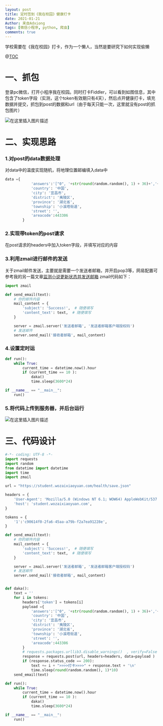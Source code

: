 ```yaml
---
layout: post
title: 定时签到《我在校园》健康打卡
date: 2021-01-21
Author: 来自Adxiong
tags: [微信小程序, python, 爬虫]
comments: true
---
```

学校需要在《我在校园》打卡，作为一个懒人，当然是要研究下如何实现偷懒
<!-- more -->

@[TOC](设计思路)

# 一、抓包
登录pc微信，打开小程序我在校园。同时打卡Fiddler，可以看到如图信息，其中包含了token字段（实测，这个token有效期只有4天），然后点开健康打卡，填充数据并提交，抓包到post的数据和url（由于每天只能一次，这里就没有post的抓包图片）
	
![在这里插入图片描述](https://img-blog.csdnimg.cn/2021012111043957.png?x-oss-process=image/watermark,type_ZmFuZ3poZW5naGVpdGk,shadow_10,text_aHR0cHM6Ly9ibG9nLmNzZG4ubmV0L3FxXzIxNDg0OTM1,size_16,color_FFFFFF,t_70#pic_center)
# 二、实现思路
### 1.对post的data数据处理
对data中的温度实现随机，将地理位置邮编填入data中
```python
data ={
            'answers':'["0", '+str(round(random.random(), 1) + 36)+','+str(round(random.random(), 1) + 36)+','+str(round(random.random(), 1) + 36)+']',
            'country': '中国',
            'city': '宜昌市',
            'district': '夷陵区',
            'province': '湖北省',
            'township': '小溪塔街道',
            'street': '',
            'areacode':443306
        }
```
### 2.实现带token的post请求
在post请求的headers中加入token字段，并填写对应的内容
### 3.利用zmail进行邮件的发送
关于zmail邮件发送，主要就是需要一个发送者邮箱，并开启pop3等，网易配置可参考我的另一篇文章[监测小说更新状态并发送邮箱](https://blog.csdn.net/qq_21484935/article/details/103461778)
zmail代码如下：
```python
import zmail

def send_email(text):
    # 你的邮件内容
    mail_content = {
        'subject': 'Success!',  # 随便填写
        'content_text': text,  # 随便填写
    }

    server = zmail.server('发送者邮箱', '发送者邮箱客户端授权码')
    # 发送邮件
    server.send_mail('接收者邮箱', mail_content)
```
### 4.设置定时运
```python
def run():
    while True:
        current_time = datetime.now().hour
        if (current_time == 10 ):
            daka()
        	time.sleep(3600*24)

if __name__ == "__main__":
    run()
```
### 5.将代码上传到服务器，并后台运行
![在这里插入图片描述](https://img-blog.csdnimg.cn/20210121112345909.png#pic_center)
# 三、代码设计
```python
#-*- coding: UTF-8 -*- 
import requests
import random
from datetime import datetime
import time
import zmail

url = "https://student.wozaixiaoyuan.com/health/save.json"

headers = {
    'User-Agent': 'Mozilla/5.0 (Windows NT 6.1; WOW64) AppleWebKit/537.36 (KHTML, like Gecko) Chrome/53.0.2785.143 Safari/537.36 MicroMessenger/7.0.9.501 NetType/WIFI MiniProgramEnv/Windows WindowsWechat',
    'host': 'student.wozaixiaoyuan.com',
}

tokens = {
    '1':'c90614f0-2fa6-45aa-a79b-f2a7ea91228e',
}

def send_email(text):
    # 你的邮件内容
    mail_content = {
        'subject': 'Success!',  # 随便填写
        'content_text': text,  # 随便填写
    }

    server = zmail.server('发送者邮箱', '发送者邮箱客户端授权码')
    # 发送邮件
    server.send_mail('接收者邮箱', mail_content)


def daka():
    text = ''
    for i in tokens:
        headers['token'] = tokens[i]
        payload ={
            'answers':'["0", '+str(round(random.random(), 1) + 36)+','+str(round(random.random(), 1) + 36)+','+str(round(random.random(), 1) + 36)+']',
            'country': '中国',
            'city': '宜昌市',
            'district': '夷陵区',
            'province': '湖北省',
            'township': '小溪塔街道',
            'street': '',
            'areacode':443306
        }
        # requests.packages.urllib3.disable_warnings()  , verify=False
        response = requests.post(url, headers=headers, data=payload )
        if (response.status_code == 200):
            text += i + ">>>>打卡>>>>" + response.text + '\n'
            time.sleep(round(random.random(), 1)*10)
    send_email(text)

def run():
    while True:
        current_time = datetime.now().hour
        if (current_time == 10 ):
            daka()
        	time.sleep(3600*24)

if __name__ == "__main__":
    run()
```